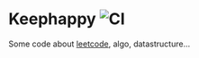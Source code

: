 # Keephappy ![CI](https://github.com/tocatss/keephappy/workflows/go-test/badge.svg)
Some code about [leetcode](https://leetcode-cn.com/problemset/all/), algo, datastructure...
